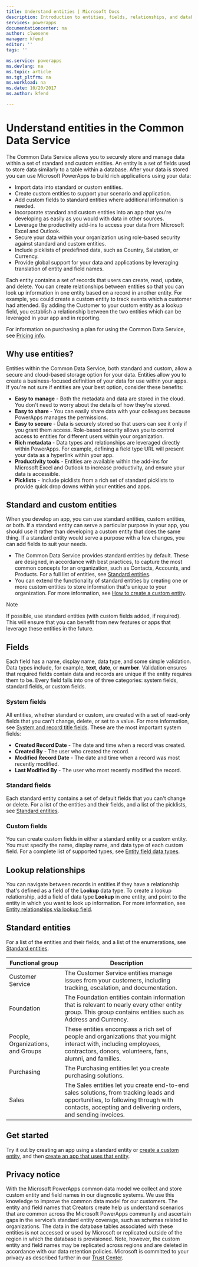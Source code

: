```yaml
---
title: Understand entities | Microsoft Docs
description: Introduction to entities, fields, relationships, and databases.
services: powerapps
documentationcenter: na
author: clwesene
manager: kfend
editor: ''
tags: ''

ms.service: powerapps
ms.devlang: na
ms.topic: article
ms.tgt_pltfrm: na
ms.workload: na
ms.date: 10/20/2017
ms.author: kfend

---
```

# Understand entities in the Common Data Service

The Common Data Service allows you to securely store and manage data within a set of standard and custom entities. An entity is a set of fields used to store data similarly to a table within a database. After your data is stored you can use Microsoft PowerApps to build rich applications using your data:

* Import data into standard or custom entities.
* Create custom entities to support your scenario and application.
* Add custom fields to standard entities where additional information is needed.
* Incorporate standard and custom entities into an app that you're developing as easily as you would with data in other sources.
* Leverage the productivity add-ins to access your data from Microsoft Excel and Outlook.
* Secure your data within your organization using role-based security against standard and custom entities.
* Include picklists of predefined data, such as Country, Salutation, or Currency.
* Provide global support for your data and applications by leveraging translation of entity and field names.

Each entity contains a set of records that users can create, read, update, and delete. You can create relationships between entities so that you can look up information in one entity based on a record in another entity. For example, you could create a custom entity to track events which a customer had attended. By adding the Customer to your custom entity as a lookup field, you establish a relationship between the two entities which can be leveraged in your app and in reporting.

For information on purchasing a plan for using the Common Data Service, see [Pricing info](pricing-billing-skus.md).

## Why use entities?
Entities within the Common Data Service, both standard and custom, allow a secure and cloud-based storage option for your data. Entities allow you to create a business-focused definition of your data for use within your apps. If you're not sure if entities are your best option, consider these benefits:

* **Easy to manage** - Both the metadata and data are stored in the cloud. You don't need to worry about the details of how they're stored.
* **Easy to share** - You can easily share data with your colleagues because PowerApps manages the permissions.
* **Easy to secure** - Data is securely stored so that users can see it only if you grant them access. Role-based security allows you to control access to entities for different users within your organization.
* **Rich metadata** - Data types and relationships are leveraged directly within PowerApps. For example, defining a field type URL will present your data as a hyperlink within your app.
* **Productivity tools** - Entities are available within the add-ins for Microsoft Excel and Outlook to increase productivity, and ensure your data is accessible.
* **Picklists** - Include picklists from a rich set of standard picklists to provide quick drop downs within your entities and apps.

## Standard and custom entities
When you develop an app, you can use standard entities, custom entities, or both. If a standard entity can serve a particular purpose in your app, you should use it rather than developing a custom entity that does the same thing. If a standard entity would serve a purpose with a few changes, you can add fields to suit your needs.

* The Common Data Service provides standard entities by default. These are designed, in accordance with best practices, to capture the most common concepts for an organization, such as Contacts, Accounts, and Products. For a full list of entities, see [Standard entities](data-platform-intro.md#standard-entities).
* You can extend the functionality of standard entities by creating one or more custom entities to store information that's unique to your organization. For more information, see [How to create a custom entity](data-platform-create-entity.md).

> [!NOTE]
> If possible, use standard entities (with custom fields added, if required). This will ensure that you can benefit from new features or apps that leverage these entities in the future.
> 
## Fields
Each field has a name, display name, data type, and some simple validation. Data types include, for example, **text**, **date**, or **number**. Validation ensures that required fields contain data and records are unique if the entity requires them to be. Every field falls into one of three categories: system fields, standard fields, or custom fields.

### System fields
All entities, whether standard or custom, are created with a set of read-only fields that you can't change, delete, or set to a value. For more information, see [System and record title fields](data-platform-create-entity.md#system-fields-and-the-record-title-field). These are the most important system fields:

* **Created Record Date** - The date and time when a record was created.
* **Created By** - The user who created the record.
* **Modified Record Date** - The date and time when a record was most recently modified.
* **Last Modified By** - The user who most recently modified the record.

### Standard fields
Each standard entity contains a set of default fields that you can't change or delete. For a list of the entities and their fields, and a list of the picklists, see [Standard entities](https://docs.microsoft.com/common-data-service/entity-reference/standard-entities).

### Custom fields
You can create custom fields in either a standard entity or a custom entity. You must specify the name, display name, and data type of each custom field. For a complete list of supported types, see [Entity field data types](https://docs.microsoft.com/en-us/common-data-service/entity-reference/field-data-types).

## Lookup relationships
You can navigate between records in entities if they have a relationship that's defined as a field of the **Lookup** data type. To create a lookup relationship, add a field of data type **Lookup** in one entity, and point to the entity in which you want to look up information. For more information, see [Entity relationships via lookup field](data-platform-entity-lookup.md).

## Standard entities
For a list of the entities and their fields, and a list of the enumerations, see [Standard entities](https://docs.microsoft.com/common-data-service/entity-reference/standard-entities).

| Functional group | Description |
| --- | --- |
| Customer Service |The Customer Service entities manage issues from your customers, including tracking, escalation, and documentation. |
| Foundation |The Foundation entities contain information that is relevant to nearly every other entity group. This group contains entities such as Address and Currency. |
| People, Organizations, and Groups |These entities encompass a rich set of people and organizations that you might interact with, including employees, contractors, donors, volunteers, fans, alumni, and families. |
| Purchasing |The Purchasing entities let you create purchasing solutions. |
| Sales |The Sales entities let you create end-to-end sales solutions, from tracking leads and opportunities, to following through with contacts, accepting and delivering orders, and sending invoices. |

## Get started
Try it out by creating an app using a standard entity or [create a custom entity](data-platform-create-entity.md), and then [create an app that uses that entity](data-platform-create-app.md).

<!--TODO - Add Link for Standard entity app - Template? -->

## Privacy notice
With the Microsoft PowerApps common data model we collect and store custom entity and field names in our diagnostic systems.  We use this knowledge to improve the common data model for our customers. The entity and field names that Creators create help us understand scenarios that are common across the Microsoft PowerApps community and ascertain gaps in the service’s standard entity coverage, such as schemas related to organizations. The data in the database tables associated with these entities is not accessed or used by Microsoft or replicated outside of the region in which the database is provisioned. Note, however, the custom entity and field names may be replicated across regions and are deleted in accordance with our data retention policies. Microsoft is committed to your privacy as described further in our [Trust Center](https://www.microsoft.com/trustcenter/Privacy/default.aspx).

